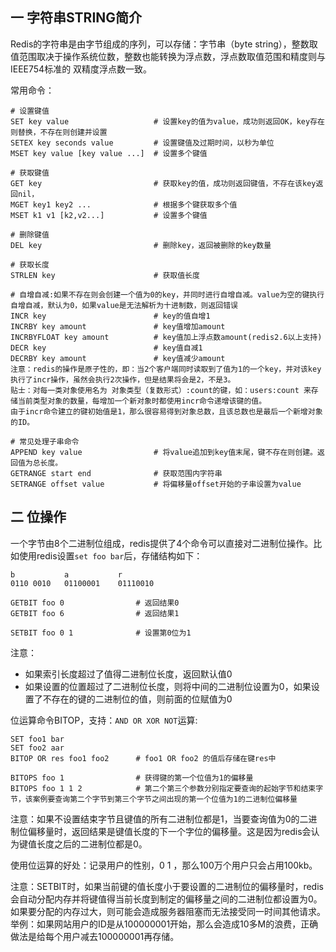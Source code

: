 ## 一 字符串STRING简介

Redis的字符串是由字节组成的序列，可以存储：字节串（byte string），整数取值范围取决于操作系统位数，整数也能转换为浮点数，浮点数取值范围和精度则与IEEE754标准的 双精度浮点数一致。

常用命令：
```
# 设置键值
SET key value                   # 设置key的值为value，成功则返回OK，key存在则替换，不存在则创建并设置
SETEX key seconds value			# 设置键值及过期时间，以秒为单位
MSET key value [key value ...]	# 设置多个键值

# 获取键值
GET key                         # 获取key的值，成功则返回键值，不存在该key返回nil，
MGET key1 key2 ...				# 根据多个键获取多个值
MSET k1 v1 [k2,v2...]			# 设置多个键值

# 删除键值
DEL key                         # 删除key，返回被删除的key数量

# 获取长度
STRLEN key						# 获取值长度

# 自增自减:如果不存在则会创建一个值为0的key，并同时进行自增自减。value为空的键执行自增自减，默认为0，如果value是无法解析为十进制数，则返回错误
INCR key                        # key的值自增1
INCRBY key amount               # key值增加amount
INCRBYFLOAT key amount          # key值加上浮点数amount(redis2.6以上支持)
DECR key                        # key值自减1
DECRBY key amount               # key值减少amount
注意：redis的操作是原子性的，即：当2个客户端同时读取到了值为1的一个key，并对该key执行了incr操作，虽然会执行2次操作，但是结果将会是2，不是3。
贴士：对每一类对象使用名为 对象类型（复数形式）:count的键，如：users:count 来存储当前类型对象的数量，每增加一个新对象时都使用incr命令递增该键的值。
由于incr命令建立的键初始值是1，那么很容易得到对象总数，且该总数也是最后一个新增对象的ID。

# 常见处理子串命令
APPEND key value                # 将value追加到key值末尾，键不存在则创建。返回值为总长度。
GETRANGE start end              # 获取范围内字符串
SETRANGE offset value           # 将偏移量offset开始的子串设置为value
```

## 二 位操作

一个字节由8个二进制位组成，redis提供了4个命令可以直接对二进制位操作。比如使用redis设置`set foo bar`后，存储结构如下：
```
b			a			r
0110 0010	01100001	01110010

GETBIT foo 0			    # 返回结果0
GETBIT foo 6			    # 返回结果1

SETBIT foo 0 1			    # 设置第0位为1
```
注意：
- 如果索引长度超过了值得二进制位长度，返回默认值0
- 如果设置的位置超过了二进制位长度，则将中间的二进制位设置为0，如果设置了不存在的键的二进制位的值，则前面的位赋值为0

位运算命令BITOP，支持：`AND OR XOR NOT`运算:
```
SET foo1 bar
SET foo2 aar
BITOP OR res foo1 foo2      # foo1 OR foo2 的值后存储在键res中

BITOPS foo 1			    # 获得键的第一个位值为1的偏移量
BITOPS foo 1 1 2		    # 第二个第三个参数分别指定要查询的起始字节和结束字节，该案例要查询第二个字节到第三个字节之间出现的第一个位值为1的二进制位偏移量
```
注意：如果不设置结束字节且键值的所有二进制位都是1，当要查询值为0的二进制位偏移量时，返回结果是键值长度的下一个字位的偏移量。这是因为redis会认为键值长度之后的二进制位都是0。  

使用位运算的好处：记录用户的性别，0 1 ，那么100万个用户只会占用100kb。 

注意：SETBIT时，如果当前键的值长度小于要设置的二进制位的偏移量时，redis会自动分配内存并将键值得当前长度到制定的偏移量之间的二进制位都设置为0。如果要分配的内存过大，则可能会造成服务器阻塞而无法接受同一时间其他请求。举例：如果网站用户的ID是从100000001开始，那么会造成10多M的浪费，正确做法是给每个用户减去100000001再存储。